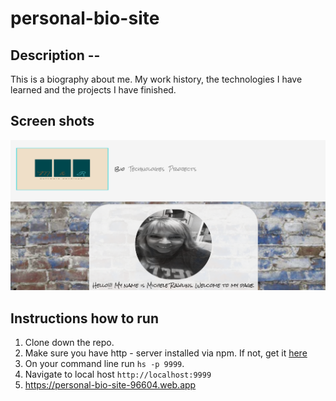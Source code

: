 # personal-bio-site
## Description -- 
This is a biography about me.  My work history, the technologies I have learned and the projects I have finished.


## Screen shots
![Main Screen](./src/screenshots/pageScreenShot.png)


## Instructions how to run
1.  Clone down the repo.
2. Make sure you have http - server installed via npm.  If not, get it [here](https://www.npmjs.com/package/http-server)
3. On your command line run `hs -p 9999`.
4.  Navigate to local host `http://localhost:9999`
5.  https://personal-bio-site-96604.web.app
